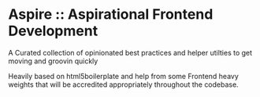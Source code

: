# Aspire :: Aspirational Frontend Development

A Curated collection of opinionated best practices and helper utilties to get moving and groovin quickly

Heavily based on html5boilerplate and help from some Frontend heavy weights that will be accredited appropriately throughout the
codebase.
